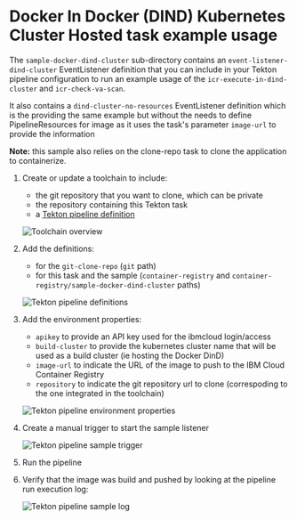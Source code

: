 # Docker In Docker (DIND) Kubernetes Cluster Hosted task example usage
The `sample-docker-dind-cluster` sub-directory contains an `event-listener-dind-cluster` EventListener definition that you can include in your Tekton pipeline configuration to run an example usage of the `icr-execute-in-dind-cluster` and `icr-check-va-scan`.

It also contains a `dind-cluster-no-resources` EventListener definition which is the providing the same example but without the needs to define PipelineResources for image as it uses the task's parameter `image-url` to provide the information

**Note:** this sample also relies on the clone-repo task to clone the application to containerize.

1) Create or update a toolchain to include:

   - the git repository that you want to clone, which can be private
   - the repository containing this Tekton task
   - a [Tekton pipeline definition](https://cloud.ibm.com/docs/ContinuousDelivery?topic=ContinuousDelivery-tekton-pipelines#create_tekton_pipeline)

   ![Toolchain overview](https://github.ibm.com/one-pipeline/docs/blob/master/assets/common-tekton-tasks/container-registry/docker-dind-cluster/dind-cluster-sample-toolchain-overview.png)

2) Add the definitions:

   - for the `git-clone-repo` (`git` path)
   - for this task and the sample (`container-registry` and `container-registry/sample-docker-dind-cluster` paths)

   ![Tekton pipeline definitions](https://github.ibm.com/one-pipeline/docs/blob/master/assets/common-tekton-tasks/container-registry/docker-dind-cluster/dind-cluster-sample-tekton-pipeline-definitions.png)

3) Add the environment properties:

   - `apikey` to provide an API key used for the ibmcloud login/access
   - `build-cluster` to provide the kubernetes cluster name that will be used as a build cluster (ie hosting the Docker DinD)
   - `image-url` to indicate the URL of the image to push to the IBM Cloud Container Registry
   - `repository` to indicate the git repository url to clone (correspoding to the one integrated in the toolchain)

   ![Tekton pipeline environment properties](https://github.ibm.com/one-pipeline/docs/blob/master/assets/common-tekton-tasks/container-registry/docker-dind-cluster/dind-cluster-sample-tekton-pipeline-environment-properties.png)

4) Create a manual trigger to start the sample listener

   ![Tekton pipeline sample trigger](https://github.ibm.com/one-pipeline/docs/blob/master/assets/common-tekton-tasks/container-registry/docker-dind-cluster/dind-cluster-sample-tekton-pipeline-sample-triggers.png)

5) Run the pipeline

6) Verify that the image was build and pushed by looking at the pipeline run execution log:

   ![Tekton pipeline sample log](https://github.ibm.com/one-pipeline/docs/blob/master/assets/common-tekton-tasks/container-registry/docker-dind-cluster/dind-cluster-sample-tekton-pipeline-run-log.png)

